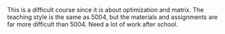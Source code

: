 This is a difficult course since it is about optimization and matrix. The teaching style is the same as 5004, but the materials and assignments are far more difficult than 5004. Need a lot of work after school.
